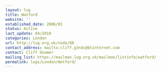 ```yaml
---
layout: lug
title: Watford
website: ''
established_date: 2006/01
status: Active
last_update: 04/2010
categories: London
url: http://lug.org.uk/node/80
contact_address: mailto:cliff.g3ndc@btinternet.com
contact: Cliff Deamer
mailing_list: https://mailman.lug.org.uk/mailman/listinfo/watford/
permalink: lugs/London/Watford/
---
```

